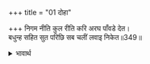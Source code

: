 +++
title = "01 दोहा"

+++
निगम नीति कुल रीति करि अरघ पाँवडे देत।  
बधुन्ह सहित सुत परिछि सब चलीं लवाइ निकेत॥349॥  

<details><summary>भावार्थ</summary>

वेद की विधि और कुल की रीति करके अर्घ्य-पाँवडे देती हुई बहुओं समेत सब पुत्रों को परछन करके माताएँ महल में लिवा चलीं॥349॥  
</details>



